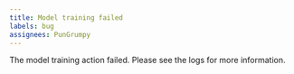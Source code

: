 ```yaml
---
title: Model training failed
labels: bug
assignees: PunGrumpy
---
```


The model training action failed. Please see the logs for more information.
